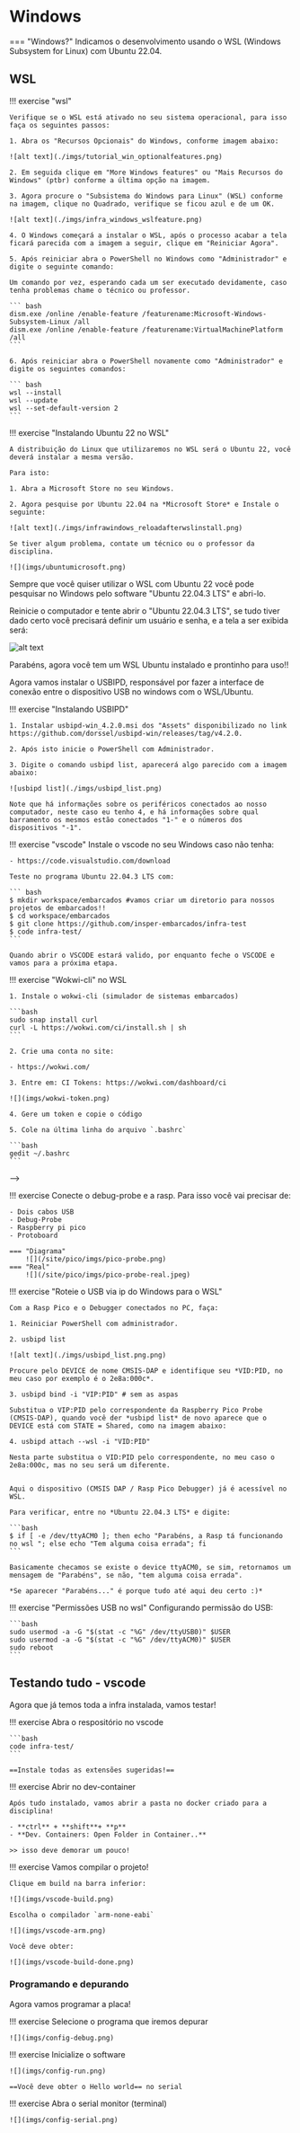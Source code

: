 # Windows

=== "Windows?"
    Indicamos o desenvolvimento usando o WSL (Windows Subsystem for Linux) com Ubuntu 22.04.

## WSL 

!!! exercise "wsl"
    
    Verifique se o WSL está ativado no seu sistema operacional, para isso faça os seguintes passos:

    1. Abra os "Recursos Opcionais" do Windows, conforme imagem abaixo:

    ![alt text](./imgs/tutorial_win_optionalfeatures.png)

    2. Em seguida clique em "More Windows features" ou "Mais Recursos do Windows" (ptbr) conforme a última opção na imagem.

    3. Agora procure o "Subsistema do Windows para Linux" (WSL) conforme na imagem, clique no Quadrado, verifique se ficou azul e de um OK.

    ![alt text](./imgs/infra_windows_wslfeature.png)

    4. O Windows começará a instalar o WSL, após o processo acabar a tela ficará parecida com a imagem a seguir, clique em "Reiniciar Agora".

    5. Após reiniciar abra o PowerShell no Windows como "Administrador" e digite o seguinte comando:
    
    Um comando por vez, esperando cada um ser executado devidamente, caso tenha problemas chame o técnico ou professor.

    ``` bash
    dism.exe /online /enable-feature /featurename:Microsoft-Windows-Subsystem-Linux /all
    dism.exe /online /enable-feature /featurename:VirtualMachinePlatform /all
    ```
    
    6. Após reiniciar abra o PowerShell novamente como "Administrador" e digite os seguintes comandos:

    ``` bash
    wsl --install
    wsl --update
    wsl --set-default-version 2
    ```

 !!! exercise "Instalando Ubuntu 22 no WSL"

    A distribuição do Linux que utilizaremos no WSL será o Ubuntu 22, você deverá instalar a mesma versão.

    Para isto:

    1. Abra a Microsoft Store no seu Windows.

    2. Agora pesquise por Ubuntu 22.04 na *Microsoft Store* e Instale o seguinte:

    ![alt text](./imgs/infrawindows_reloadafterwslinstall.png)

    Se tiver algum problema, contate um técnico ou o professor da disciplina.
 
    ![](imgs/ubuntumicrosoft.png)
    

Sempre que você quiser utilizar o WSL com Ubuntu 22 você pode pesquisar no Windows pelo software "Ubuntu 22.04.3 LTS" e abri-lo.

Reinicie o computador e tente abrir o "Ubuntu 22.04.3 LTS", se tudo tiver dado certo você precisará definir um usuário e senha, e a tela a ser exibida será:

![alt text](./imgs/windowsinfra_wslok.png.png)

Parabéns, agora você tem um WSL Ubuntu instalado e prontinho para uso!!

Agora vamos instalar o USBIPD, responsável por fazer a interface de conexão entre o dispositivo USB no windows com o WSL/Ubuntu.

!!! exercise "Instalando USBIPD"
    
    1. Instalar usbipd-win_4.2.0.msi dos "Assets" disponibilizado no link https://github.com/dorssel/usbipd-win/releases/tag/v4.2.0.
    
    2. Após isto inicie o PowerShell com Administrador.

    3. Digite o comando usbipd list, aparecerá algo parecido com a imagem abaixo:

    ![usbipd list](./imgs/usbipd_list.png)
    
    Note que há informações sobre os periféricos conectados ao nosso computador, neste caso eu tenho 4, e há informações sobre qual barramento os mesmos estão conectados "1-" e o números dos dispositivos "-1".
    
!!! exercise "vscode"
    Instale o vscode no seu Windows caso não tenha:
    
    - https://code.visualstudio.com/download
    
    Teste no programa Ubuntu 22.04.3 LTS com:
    
    ``` bash
    $ mkdir workspace/embarcados #vamos criar um diretorio para nossos projetos de embarcados!!
    $ cd workspace/embarcados
    $ git clone https://github.com/insper-embarcados/infra-test
    $ code infra-test/
    ```

    Quando abrir o VSCODE estará valido, por enquanto feche o VSCODE e vamos para a próxima etapa.
 
!!! exercise "Wokwi-cli" no WSL

    1. Instale o wokwi-cli (simulador de sistemas embarcados)

    ```bash
    sudo snap install curl
    curl -L https://wokwi.com/ci/install.sh | sh
    ```
    
    2. Crie uma conta no site:
    
    - https://wokwi.com/

    3. Entre em: CI Tokens: https://wokwi.com/dashboard/ci
    
    ![](imgs/wokwi-token.png)
    
    4. Gere um token e copie o código
    
    5. Cole na última linha do arquivo `.bashrc`
    
    ```bash
    gedit ~/.bashrc
    ```
 -->


!!! exercise
    Conecte o debug-probe e a rasp. Para isso você vai precisar de:
    
    - Dois cabos USB
    - Debug-Probe
    - Raspberry pi pico
    - Protoboard
    
    === "Diagrama"
        ![](/site/pico/imgs/pico-probe.png)
    === "Real"
        ![](/site/pico/imgs/pico-probe-real.jpeg)

!!! exercise "Roteie o USB via ip do Windows para o WSL"
    
    Com a Rasp Pico e o Debugger conectados no PC, faça:
    
    1. Reiniciar PowerShell com administrador.

    2. usbipd list

    ![alt text](./imgs/usbipd_list.png.png)

    Procure pelo DEVICE de nome CMSIS-DAP e identifique seu *VID:PID, no meu caso por exemplo é o 2e8a:000c*.

    3. usbipd bind -i "VIP:PID" # sem as aspas

    Substitua o VIP:PID pelo correspondente da Raspberry Pico Probe (CMSIS-DAP), quando você der *usbipd list* de novo aparece que o DEVICE está com STATE = Shared, como na imagem abaixo:

    4. usbipd attach --wsl -i "VID:PID" 

    Nesta parte substitua o VID:PID pelo correspondente, no meu caso o 2e8a:000c, mas no seu será um diferente.

    
    Aqui o dispositivo (CMSIS DAP / Rasp Pico Debugger) já é acessível no WSL.

    Para verificar, entre no *Ubuntu 22.04.3 LTS* e digite:

    ```bash
    $ if [ -e /dev/ttyACM0 ]; then echo "Parabéns, a Rasp tá funcionando no wsl "; else echo "Tem alguma coisa errada"; fi
    ```

    Basicamente checamos se existe o device ttyACM0, se sim, retornamos um mensagem de "Parabéns", se não, "tem alguma coisa errada".

    *Se aparecer "Parabéns..." é porque tudo até aqui deu certo :)*

!!! exercise "Permissões USB no wsl"
    Configurando permissão do USB:
    
    ```bash
    sudo usermod -a -G "$(stat -c "%G" /dev/ttyUSB0)" $USER
    sudo usermod -a -G "$(stat -c "%G" /dev/ttyACM0)" $USER
    sudo reboot
    ```


## Testando tudo - vscode

Agora que já temos toda a infra instalada, vamos testar!


!!! exercise
    Abra o respositório no vscode

    ```bash
    code infra-test/
    ```

    ==Instale todas as extensões sugeridas!==

!!! exercise
    Abrir no dev-container

    Após tudo instalado, vamos abrir a pasta no docker criado para a disciplina! 

    - **ctrl** + **shift**+ **p**
    - **Dev. Containers: Open Folder in Container..**

    >> isso deve demorar um pouco!

!!! exercise 
    Vamos compilar o projeto!

    Clique em build na barra inferior:

    ![](imgs/vscode-build.png)

    Escolha o compilador `arm-none-eabi`

    ![](imgs/vscode-arm.png)

    Você deve obter:

    ![](imgs/vscode-build-done.png)

### Programando e depurando
    
Agora vamos programar a placa!
    
!!! exercise
    Selecione o programa que iremos depurar

    ![](imgs/config-debug.png)

!!! exercise
    Inicialize o software

    ![](imgs/config-run.png)

    ==Você deve obter o Hello world== no serial

!!! exercise
    Abra o serial monitor (terminal)

    ![](imgs/config-serial.png)

